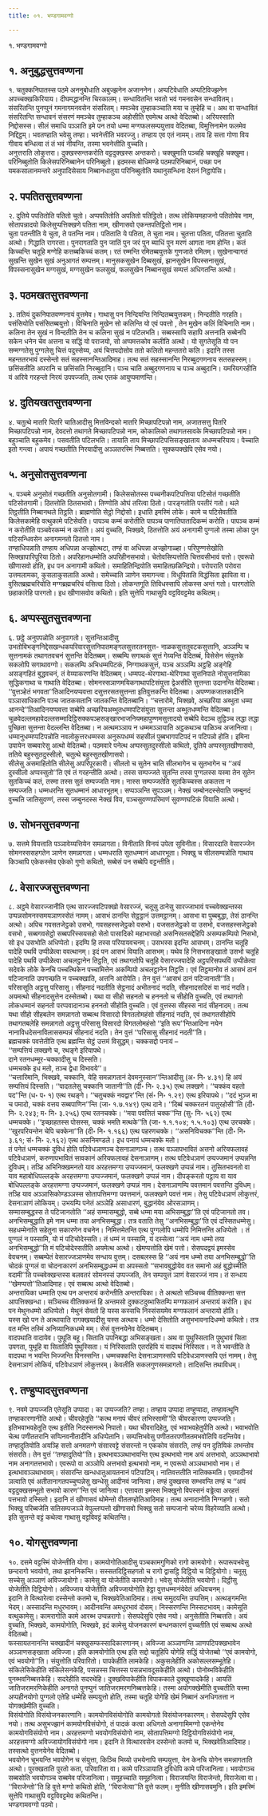 ```yaml
---
title: ०१. भण्डगामवग्गो

---
```

१. भण्डगामवग्गो  


## १. अनुबुद्धसुत्तवण्णना

१. चतुक्कनिपातस्स पठमे अननुबोधाति अबुज्झनेन अजाननेन। अप्पटिवेधाति अप्पटिविज्झनेन अपच्चक्खकिरियाय। दीघमद्धानन्ति चिरकालम्। सन्धावितन्ति भवतो भवं गमनवसेन सन्धावितम्। संसरितन्ति पुनप्पुनं गमनागमनवसेन संसरितम्। ममञ्चेव तुम्हाकञ्चाति मया च तुम्हेहि च। अथ वा सन्धावितं संसरितन्ति सन्धावनं संसरणं ममञ्चेव तुम्हाकञ्च अहोसीति एवमेत्थ अत्थो वेदितब्बो। अरियस्साति निद्दोसस्स। सीलं समाधि पञ्ञाति इमे पन तयो धम्मा मग्गफलसम्पयुत्ताव वेदितब्बा, विमुत्तिनामेन फलमेव निद्दिट्ठम्। भवतण्हाति भवेसु तण्हा। भवनेत्तीति भवरज्जु। तण्हाय एव एतं नामम्। ताय हि सत्ता गोणा विय गीवाय बन्धित्वा तं तं भवं नीयन्ति, तस्मा भवनेत्तीति वुच्चति।  
अनुत्तराति लोकुत्तरा। दुक्खस्सन्तकरोति वट्टदुक्खस्स अन्तकरो। चक्खुमाति पञ्चहि चक्खूहि चक्खुमा। परिनिब्बुतोति किलेसपरिनिब्बानेन परिनिब्बुतो। इदमस्स बोधिमण्डे पठमपरिनिब्बानं, पच्छा पन यमकसालानमन्तरे अनुपादिसेसाय निब्बानधातुया परिनिब्बुतोति यथानुसन्धिना देसनं निट्ठापेसि।  


## २. पपतितसुत्तवण्णना

२. दुतिये पपतितोति पतितो चुतो। अप्पपतितोति अपतितो पतिट्ठितो। तत्थ लोकियमहाजनो पतितोयेव नाम, सोतापन्नादयो किलेसुप्पत्तिक्खणे पतिता नाम, खीणासवो एकन्तपतिट्ठितो नाम।  
चुता पतन्तीति ये चुता, ते पतन्ति नाम। पतिताति ये पतिता, ते चुता नाम। चुतत्ता पतिता, पतितत्ता चुताति अत्थो। गिद्धाति रागरत्ता। पुनरागताति पुन जातिं पुन जरं पुन ब्याधिं पुन मरणं आगता नाम होन्ति। कतं किच्चन्ति चतूहि मग्गेहि कत्तब्बकिच्चं कतम्। रतं रम्मन्ति रमितब्बयुत्तके गुणजाते रमितम्। सुखेनान्वागतं सुखन्ति सुखेन सुखं अनुआगतं सम्पत्तम्। मानुसकसुखेन दिब्बसुखं, झानसुखेन विपस्सनासुखं, विपस्सनासुखेन मग्गसुखं, मग्गसुखेन फलसुखं, फलसुखेन निब्बानसुखं सम्पत्तं अधिगतन्ति अत्थो।  


## ३. पठमखतसुत्तवण्णना

३. ततियं दुकनिपातवण्णनायं वुत्तमेव। गाथासु पन निन्दियन्ति निन्दितब्बयुत्तकम्। निन्दतीति गरहति। पसंसियोति पसंसितब्बयुत्तो। विचिनाति मुखेन सो कलिन्ति यो एवं पवत्तो , तेन मुखेन कलिं विचिनाति नाम। कलिना तेन सुखं न विन्दतीति तेन च कलिना सुखं न पटिलभति। सब्बस्सापि सहापि अत्तनाति सब्बेनपि सकेन धनेन चेव अत्तना च सद्धिं यो पराजयो, सो अप्पमत्तकोव कलीति अत्थो। यो सुगतेसूति यो पन सम्मग्गतेसु पुग्गलेसु चित्तं पदुस्सेय्य, अयं चित्तपदोसोव ततो कलितो महन्ततरो कलि। इदानि तस्स महन्ततरभावं दस्सेन्तो सतं सहस्सानन्तिआदिमाह। तत्थ सतं सहस्सानन्ति निरब्बुदगणनाय सतसहस्सम्। छत्तिंसतीति अपरानि च छत्तिंसति निरब्बुदानि। पञ्च चाति अब्बुदगणनाय च पञ्च अब्बुदानि। यमरियगरहीति यं अरिये गरहन्तो निरयं उपपज्जति, तत्थ एत्तकं आयुप्पमाणन्ति।  


## ४. दुतियखतसुत्तवण्णना

४. चतुत्थे मातरि पितरि चातिआदीसु मित्तविन्दको मातरि मिच्छापटिपन्नो नाम, अजातसत्तु पितरि मिच्छापटिपन्नो नाम, देवदत्तो तथागते मिच्छापटिपन्नो नाम, कोकालिको तथागतसावके मिच्छापटिपन्नो नाम। बहुञ्चाति बहुकमेव। पसवतीति पटिलभति। तायाति ताय मिच्छापटिपत्तिसङ्खाताय अधम्मचरियाय। पेच्चाति इतो गन्त्वा। अपायं गच्छतीति निरयादीसु अञ्ञतरस्मिं निब्बत्तति। सुक्कपक्खेपि एसेव नयो।  


## ५. अनुसोतसुत्तवण्णना

५. पञ्चमे अनुसोतं गच्छतीति अनुसोतगामी। किलेससोतस्स पच्चनीकपटिपत्तिया पटिसोतं गच्छतीति पटिसोतगामी। ठितत्तोति ठितसभावो। तिण्णोति ओघं तरित्वा ठितो। पारङ्गतोति परतीरं गतो। थले तिट्ठतीति निब्बानथले तिट्ठति। ब्राह्मणोति सेट्ठो निद्दोसो। इधाति इमस्मिं लोके। कामे च पटिसेवतीति किलेसकामेहि वत्थुकामे पटिसेवति। पापञ्च कम्मं करोतीति पापञ्च पाणातिपातादिकम्मं करोति। पापञ्च कम्मं न करोतीति पञ्चवेरकम्मं न करोति। अयं वुच्चति, भिक्खवे, ठितत्तोति अयं अनागामी पुग्गलो तस्मा लोका पुन पटिसन्धिवसेन अनागमनतो ठितत्तो नाम।  
तण्हाधिपन्नाति तण्हाय अधिपन्ना अज्झोत्थटा, तण्हं वा अधिपन्ना अज्झोगाळ्हा। परिपुण्णसेखोति सिक्खापारिपूरिया ठितो। अपरिहानधम्मोति अपरिहीनसभावो। चेतोवसिप्पत्तोति चित्तवसीभावं पत्तो। एवरूपो खीणासवो होति, इध पन अनागामी कथितो। समाहितिन्द्रियोति समाहितछळिन्द्रियो। परोपराति परोवरा उत्तमलामका, कुसलाकुसलाति अत्थो। समेच्चाति ञाणेन समागन्त्वा। विधूपिताति विद्धंसिता झापिता वा। वुसितब्रह्मचरियोति मग्गब्रह्मचरियं वसित्वा ठितो। लोकन्तगूति तिविधस्सापि लोकस्स अन्तं गतो। पारगतोति छहाकारेहि पारगतो। इध खीणासवोव कथितो। इति सुत्तेपि गाथासुपि वट्टविवट्टमेव कथितम्।  


## ६. अप्पस्सुतसुत्तवण्णना

६. छट्ठे अनुपपन्नोति अनुपागतो। सुत्तन्तिआदीसु उभतोविभङ्गनिद्देसखन्धकपरिवारसुत्तनिपातमङ्गलसुत्तरतनसुत्त- नाळकसुत्ततुवटकसुत्तानि, अञ्ञम्पि च सुत्तनामकं तथागतवचनं सुत्तन्ति वेदितब्बम्। सब्बम्पि सगाथकं सुत्तं गेय्यन्ति वेदितब्बं, विसेसेन संयुत्तके सकलोपि सगाथावग्गो। सकलम्पि अभिधम्मपिटकं, निग्गाथकसुत्तं, यञ्च अञ्ञम्पि अट्ठहि अङ्गेहि असङ्गहितं बुद्धवचनं, तं वेय्याकरणन्ति वेदितब्बम्। धम्मपद-थेरगाथा-थेरिगाथा सुत्तनिपाते नोसुत्तनामिका सुद्धिकगाथा च गाथाति वेदितब्बा। सोमनस्सञाणमयिकगाथापटिसंयुत्ता द्वेअसीति सुत्तन्ता उदानन्ति वेदितब्बा। ‘‘वुत्तञ्हेतं भगवता’’तिआदिनयप्पवत्ता दसुत्तरसतसुत्तन्ता इतिवुत्तकन्ति वेदितब्बा। अपण्णकजातकादीनि पञ्ञासाधिकानि पञ्च जातकसतानि जातकन्ति वेदितब्बानि। ‘‘चत्तारोमे, भिक्खवे, अच्छरिया अब्भुता धम्मा आनन्दे’’तिआदिनयप्पवत्ता सब्बेपि अच्छरियअब्भुतधम्मपटिसंयुत्ता सुत्तन्ता अब्भुतधम्मन्ति वेदितब्बा। चूळवेदल्लमहावेदल्लसम्मादिट्ठिसक्कपञ्हसङ्खारभाजनियमहापुण्णमसुत्तादयो सब्बेपि वेदञ्च तुट्ठिञ्च लद्धा लद्धा पुच्छिता सुत्तन्ता वेदल्लन्ति वेदितब्बा। न अत्थमञ्ञाय न धम्ममञ्ञायाति अट्ठकथञ्च पाळिञ्च अजानित्वा। धम्मानुधम्मप्पटिपन्नोति नवलोकुत्तरधम्मस्स अनुरूपधम्मं सहसीलं पुब्बभागपटिपदं न पटिपन्नो होति। इमिना उपायेन सब्बवारेसु अत्थो वेदितब्बो। पठमवारे पनेत्थ अप्पस्सुतदुस्सीलो कथितो, दुतिये अप्पस्सुतखीणासवो, ततिये बहुस्सुतदुस्सीलो, चतुत्थे बहुस्सुतखीणासवो।  
सीलेसु असमाहितोति सीलेसु अपरिपूरकारी। सीलतो च सुतेन चाति सीलभागेन च सुतभागेन च ‘‘अयं दुस्सीलो अप्पस्सुतो’’ति एवं तं गरहन्तीति अत्थो। तस्स सम्पज्जते सुतन्ति तस्स पुग्गलस्स यस्मा तेन सुतेन सुतकिच्चं कतं, तस्मा तस्स सुतं सम्पज्जति नाम। नास्स सम्पज्जतेति सुतकिच्चस्स अकतत्ता न सम्पज्जति। धम्मधरन्ति सुतधम्मानं आधारभूतम्। सप्पञ्ञन्ति सुपञ्ञम्। नेक्खं जम्बोनदस्सेवाति जम्बुनदं वुच्चति जातिसुवण्णं, तस्स जम्बुनदस्स नेक्खं विय, पञ्चसुवण्णपरिमाणं सुवण्णघटिकं वियाति अत्थो।  


## ७. सोभनसुत्तवण्णना

७. सत्तमे वियत्ताति पञ्ञावेय्यत्तियेन समन्नागता। विनीताति विनयं उपेता सुविनीता। विसारदाति वेसारज्जेन सोमनस्ससहगतेन ञाणेन समन्नागता। धम्मधराति सुतधम्मानं आधारभूता। भिक्खु च सीलसम्पन्नोति गाथाय किञ्चापि एकेकस्सेव एकेको गुणो कथितो, सब्बेसं पन सब्बेपि वट्टन्तीति।  


## ८. वेसारज्जसुत्तवण्णना

८. अट्ठमे वेसारज्जानीति एत्थ सारज्जपटिपक्खो वेसारज्जं, चतूसु ठानेसु सारज्जाभावं पच्चवेक्खन्तस्स उप्पन्नसोमनस्समयञाणस्सेतं नामम्। आसभं ठानन्ति सेट्ठट्ठानं उत्तमट्ठानम्। आसभा वा पुब्बबुद्धा, तेसं ठानन्ति अत्थो। अपिच गवसतजेट्ठको उसभो, गवसहस्सजेट्ठको वसभो। वजसतजेट्ठको वा उसभो, वजसहस्सजेट्ठको वसभो , सब्बगवसेट्ठो सब्बपरिस्सयसहो सेतो पासादिको महाभारवहो असनिसतसद्देहिपि असम्पकम्पियो निसभो, सो इध उसभोति अधिप्पेतो। इदम्पि हि तस्स परियायवचनम्। उसभस्स इदन्ति आसभम्। ठानन्ति चतूहि पादेहि पथविं उप्पीळेत्वा ववत्थानम्। इदं पन आसभं वियाति आसभम्। यथेव हि निसभसङ्खातो उसभो चतूहि पादेहि पथविं उप्पीळेत्वा अचलट्ठानेन तिट्ठति, एवं तथागतोपि चतूहि वेसारज्जपादेहि अट्ठपरिसपथविं उप्पीळेत्वा सदेवके लोके केनचि पच्चत्थिकेन पच्चामित्तेन अकम्पियो अचलट्ठानेन तिट्ठति। एवं तिट्ठमानोव तं आसभं ठानं पटिजानाति उपगच्छति न पच्चक्खाति, अत्तनि आरोपेति। तेन वुत्तं ‘‘आसभं ठानं पटिजानाती’’ति।  
परिसासूति अट्ठसु परिसासु। सीहनादं नदतीति सेट्ठनादं अभीतनादं नदति, सीहनादसदिसं वा नादं नदति। अयमत्थो सीहनादसुत्तेन दस्सेतब्बो। यथा वा सीहो सहनतो च हननतो च सीहोति वुच्चति, एवं तथागतो लोकधम्मानं सहनतो परप्पवादानञ्च हननतो सीहोति वुच्चति। एवं वुत्तस्स सीहस्स नादं सीहनादम्। तत्थ यथा सीहो सीहबलेन समन्नागतो सब्बत्थ विसारदो विगतलोमहंसो सीहनादं नदति, एवं तथागतसीहोपि तथागतबलेहि समन्नागतो अट्ठसु परिसासु विसारदो विगतलोमहंसो ‘‘इति रूप’’न्तिआदिना नयेन नानाविधदेसनाविलाससम्पन्नं सीहनादं नदति। तेन वुत्तं ‘‘परिसासु सीहनादं नदती’’ति।  
ब्रह्मचक्कं पवत्तेतीति एत्थ ब्रह्मन्ति सेट्ठं उत्तमं विसुद्धम्। चक्कसद्दो पनायं –  
‘‘सम्पत्तियं लक्खणे च, रथङ्गे इरियापथे।  
दाने रतनधम्मूर-चक्कादीसु च दिस्सति।  
धम्मचक्के इध मतो, तञ्च द्वेधा विभावये’’॥  
‘‘चत्तारिमानि, भिक्खवे, चक्कानि, येहि समन्नागतानं देवमनुस्सान’’न्तिआदीसु (अ॰ नि॰ ४.३१) हि अयं सम्पत्तियं दिस्सति। ‘‘पादतलेसु चक्कानि जातानी’’ति (दी॰ नि॰ २.३५) एत्थ लक्खणे। ‘‘चक्कंव वहतो पद’’न्ति (ध॰ प॰ १) एत्थ रथङ्गे। ‘‘चतुचक्कं नवद्वार’’न्ति (सं॰ नि॰ १.२९) एत्थ इरियापथे। ‘‘ददं भुञ्ज मा च पमादो, चक्कं वत्तय सब्बपाणिन’’न्ति (जा॰ १.७.१४९) एत्थ दाने। ‘‘दिब्बं चक्करतनं पातुरहोसी’’ति (दी॰ नि॰ २.२४३; म॰ नि॰ ३.२५६) एत्थ रतनचक्के। ‘‘मया पवत्तितं चक्क’’न्ति (सु॰ नि॰ ५६२) एत्थ धम्मचक्के। ‘‘इच्छाहतस्स पोसस्स, चक्कं भमति मत्थके’’ति (जा॰ १.१.१०४; १.५.१०३) एत्थ उरचक्के। ‘‘खुरपरियन्तेन चेपि चक्केना’’ति (दी॰ नि॰ १.१६६) एत्थ पहरणचक्के। ‘‘असनिविचक्क’’न्ति (दी॰ नि॰ ३.६१; सं॰ नि॰ २.१६२) एत्थ असनिमण्डले। इध पनायं धम्मचक्के मतो।  
तं पनेतं धम्मचक्कं दुविधं होति पटिवेधञाणञ्च देसनाञाणञ्च। तत्थ पञ्ञापभावितं अत्तनो अरियफलावहं पटिवेधञाणं, करुणापभावितं सावकानं अरियफलावहं देसनाञाणम्। तत्थ पटिवेधञाणं उप्पज्जमानं उप्पन्नन्ति दुविधम्। तञ्हि अभिनिक्खमनतो याव अरहत्तमग्गा उप्पज्जमानं, फलक्खणे उप्पन्नं नाम। तुसितभवनतो वा याव महाबोधिपल्लङ्के अरहत्तमग्गा उप्पज्जमानं, फलक्खणे उप्पन्नं नाम। दीपङ्करतो पट्ठाय वा याव बोधिपल्लङ्के अरहत्तमग्गा उप्पज्जमानं, फलक्खणे उप्पन्नं नाम। देसनाञाणम्पि पवत्तमानं पवत्तन्ति दुविधम्। तञ्हि याव अञ्ञासिकोण्डञ्ञस्स सोतापत्तिमग्गा पवत्तमानं, फलक्खणे पवत्तं नाम। तेसु पटिवेधञाणं लोकुत्तरं, देसनाञाणं लोकियम्। उभयम्पि पनेतं अञ्ञेहि असाधारणं, बुद्धानंयेव ओरसञाणम्।  
सम्मासम्बुद्धस्स ते पटिजानतोति ‘‘अहं सम्मासम्बुद्धो, सब्बे धम्मा मया अभिसम्बुद्धा’’ति एवं पटिजानतो तव। अनभिसम्बुद्धाति इमे नाम धम्मा तया अनभिसम्बुद्धा। तत्र वताति तेसु ‘‘अनभिसम्बुद्धा’’ति एवं दस्सितधम्मेसु। सहधम्मेनाति सहेतुना सकारणेन वचनेन। निमित्तमेतन्ति एत्थ पुग्गलोपि धम्मोपि निमित्तन्ति अधिप्पेतो । तं पुग्गलं न पस्सामि, यो मं पटिचोदेस्सति। तं धम्मं न पस्सामि, यं दस्सेत्वा ‘‘अयं नाम धम्मो तया अनभिसम्बुद्धो’’ति मं पटिचोदेस्सतीति अयमेत्थ अत्थो। खेमप्पत्तोति खेमं पत्तो। सेसपदद्वयं इमस्सेव वेवचनम्। सब्बम्पेतं वेसारज्जञाणमेव सन्धाय वुत्तम्। दसबलस्स हि ‘‘अयं नाम धम्मो तया अनभिसम्बुद्धो’’ति चोदकं पुग्गलं वा चोदनाकारणं अनभिसम्बुद्धधम्मं वा अपस्सतो ‘‘सभावबुद्धोयेव वत समानो अहं बुद्धोस्मीति वदामी’’ति पच्चवेक्खन्तस्स बलवतरं सोमनस्सं उप्पज्जति, तेन सम्पयुत्तं ञाणं वेसारज्जं नाम। तं सन्धाय ‘‘खेमप्पत्तो’’तिआदिमाह। एवं सब्बत्थ अत्थो वेदितब्बो।  
अन्तरायिका धम्माति एत्थ पन अन्तरायं करोन्तीति अन्तरायिका। ते अत्थतो सञ्चिच्च वीतिक्कन्ता सत्त आपत्तिक्खन्धा। सञ्चिच्च वीतिक्कन्तं हि अन्तमसो दुक्कटदुब्भासितम्पि मग्गफलानं अन्तरायं करोति। इध पन मेथुनधम्मो अधिप्पेतो। मेथुनं सेवतो हि यस्स कस्सचि निस्संसयमेव मग्गफलानं अन्तरायो होति।  
यस्स खो पन ते अत्थायाति रागक्खयादीसु यस्स अत्थाय। धम्मो देसितोति असुभभावनादिधम्मो कथितो। तत्र वत मन्ति तस्मिं अनिय्यानिकधम्मे मम्। सेसं वुत्तनयेनेव वेदितब्बम्।  
वादपथाति वादायेव। पुथूति बहू। सिताति उपनिबद्धा अभिसङ्खता। अथ वा पुथुस्सिताति पुथुभावं सिता उपगता, पुथूहि वा सितातिपि पुथुस्सिता। यं निस्सिताति एतरहिपि यं वादपथं निस्सिता। न ते भवन्तीति ते वादपथा न भवन्ति भिज्जन्ति विनस्सन्ति। धम्मचक्कन्ति देसनाञाणस्सपि पटिवेधञाणस्सपि एतं नामम्। तेसु देसनाञाणं लोकियं, पटिवेधञाणं लोकुत्तरम्। केवलीति सकलगुणसमन्नागतो। तादिसन्ति तथाविधम्।  


## ९. तण्हुप्पादसुत्तवण्णना

९. नवमे उप्पज्जति एतेसूति उप्पादा। का उप्पज्जति? तण्हा। तण्हाय उप्पादा तण्हुप्पादा, तण्हावत्थूनि तण्हाकारणानीति अत्थो। चीवरहेतूति ‘‘कत्थ मनापं चीवरं लभिस्सामी’’ति चीवरकारणा उप्पज्जति। इतिभवाभवहेतूति एत्थ इतीति निदस्सनत्थे निपातो। यथा चीवरादिहेतु, एवं भवाभवहेतुपीति अत्थो। भवाभवोति चेत्थ पणीततरानि सप्पिनवनीतादीनि अधिप्पेतानि। सम्पत्तिभवेसु पणीततरपणीततमभवोतिपि वदन्तियेव।  
तण्हादुतियोति अयञ्हि सत्तो अनमतग्गे संसारवट्टे संसरन्तो न एककोव संसरति, तण्हं पन दुतियिकं लभन्तोव संसरति। तेन वुत्तं ‘‘तण्हादुतियो’’ति। इत्थभावञ्ञथाभावन्ति एत्थ इत्थभावो नाम अयं अत्तभावो, अञ्ञथाभावो नाम अनागतत्तभावो। एवरूपो वा अञ्ञोपि अत्तभावो इत्थभावो नाम, न एवरूपो अञ्ञथाभावो नाम। तं इत्थभावञ्ञथाभावम्। संसारन्ति खन्धधातुआयतनानं पटिपाटिम्। नातिवत्ततीति नातिक्कमति। एवमादीनवं ञत्वाति एवं अतीतानागतपच्चुप्पन्नेसु खन्धेसु आदीनवं जानित्वा। तण्हं दुक्खस्स सम्भवन्ति तण्हं च ‘‘अयं वट्टदुक्खसम्भूतो सभावो कारण’’न्ति एवं जानित्वा। एत्तावता इमस्स भिक्खुनो विपस्सनं वड्ढेत्वा अरहत्तं पत्तभावो दस्सितो। इदानि तं खीणासवं थोमेन्तो वीततण्होतिआदिमाह। तत्थ अनादानोति निग्गहणो। सतो भिक्खु परिब्बजेति सतिसम्पजञ्ञे वेपुल्लप्पत्तो खीणासवो भिक्खु सतो सम्पजानो चरेय्य विहरेय्याति अत्थो। इति सुत्तन्ते वट्टं कथेत्वा गाथासु वट्टविवट्टं कथितन्ति।  


## १०. योगसुत्तवण्णना

१०. दसमे वट्टस्मिं योजेन्तीति योगा। कामयोगोतिआदीसु पञ्चकामगुणिको रागो कामयोगो। रूपारूपभवेसु छन्दरागो भवयोगो, तथा झाननिकन्ति। सस्सतदिट्ठिसहगतो च रागो द्वासट्ठि दिट्ठियो च दिट्ठियोगो। चतूसु सच्चेसु अञ्ञाणं अविज्जायोगो। कामेसु वा योजेतीति कामयोगो। भवेसु योजेतीति भवयोगो। दिट्ठीसु योजेतीति दिट्ठियोगो। अविज्जाय योजेतीति अविज्जायोगोति हेट्ठा वुत्तधम्मानंयेवेतं अधिवचनम्।  
इदानि ते वित्थारेत्वा दस्सेन्तो कतमो च, भिक्खवेतिआदिमाह। तत्थ समुदयन्ति उप्पत्तिम्। अत्थङ्गमन्ति भेदम्। अस्सादन्ति मधुरभावम्। आदीनवन्ति अमधुरभावं दोसम्। निस्सरणन्ति निस्सटभावम्। कामेसूति वत्थुकामेसु। कामरागोति कामे आरब्भ उप्पन्नरागो। सेसपदेसुपि एसेव नयो। अनुसेतीति निब्बत्तति। अयं वुच्चति, भिक्खवे, कामयोगोति, भिक्खवे, इदं कामेसु योजनकारणं बन्धनकारणं वुच्चतीति एवं सब्बत्थ अत्थो वेदितब्बो।  
फस्सायतनानन्ति चक्खादीनं चक्खुसम्फस्सादिकारणानम्। अविज्जा अञ्ञाणन्ति ञाणपटिपक्खभावेन अञ्ञाणसङ्खाता अविज्जा। इति कामयोगोति एत्थ इति सद्दो चतूहिपि योगेहि सद्धिं योजेतब्बो ‘‘एवं कामयोगो, एवं भवयोगो’’ति। संयुत्तोति परिवारितो। पापकेहीति लामकेहि। अकुसलेहीति अकोसल्लसम्भूतेहि। संकिलेसिकेहीति संकिलेसनकेहि, पसन्नस्स चित्तस्स पसन्नभावदूसकेहीति अत्थो। पोनोब्भविकेहीति पुनब्भवनिब्बत्तकेहि। सदरेहीति सदरथेहि। दुक्खविपाकेहीति विपाककाले दुक्खुप्पादकेहि। आयतिं जातिजरामरणिकेहीति अनागते पुनप्पुनं जातिजरामरणनिब्बत्तकेहि। तस्मा अयोगक्खेमीति वुच्चतीति यस्मा अप्पहीनयोगो पुग्गलो एतेहि धम्मेहि सम्पयुत्तो होति, तस्मा चतूहि योगेहि खेमं निब्बानं अनधिगतत्ता न योगक्खेमीति वुच्चति।  
विसंयोगोति विसंयोजनकारणानि। कामयोगविसंयोगोति कामयोगतो विसंयोजनकारणम्। सेसपदेसुपि एसेव नयो। तत्थ असुभज्झानं कामयोगविसंयोगो, तं पादकं कत्वा अधिगतो अनागामिमग्गो एकन्तेनेव कामयोगविसंयोगो नाम। अरहत्तमग्गो भवयोगविसंयोगो नाम, सोतापत्तिमग्गो दिट्ठियोगविसंयोगो नाम, अरहत्तमग्गो अविज्जायोगविसंयोगो नाम। इदानि ते वित्थारवसेन दस्सेन्तो कतमो च, भिक्खवेतिआदिमाह। तस्सत्थो वुत्तनयेनेव वेदितब्बो।  
भवयोगेन चूभयन्ति भवयोगेन च संयुत्ता, किञ्चि भिय्यो उभयेनापि सम्पयुत्ता, येन केनचि योगेन समन्नागताति अत्थो। पुरक्खताति पुरतो कता, परिवारिता वा। कामे परिञ्ञायाति दुविधेपि कामे परिजानित्वा। भवयोगञ्च सब्बसोति भवयोगञ्च सब्बमेव परिजानित्वा। समूहच्चाति समूहनित्वा। विराजयन्ति विराजेन्तो, विराजेत्वा वा। ‘‘विराजेन्तो’’ति हि वुत्ते मग्गो कथितो होति, ‘‘विराजेत्वा’’ति वुत्ते फलम्। मुनीति खीणासवमुनि। इति इमस्मिं सुत्तेपि गाथासुपि वट्टविवट्टमेव कथितन्ति।  
भण्डगामवग्गो पठमो।  
